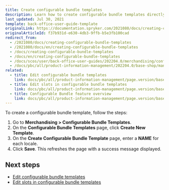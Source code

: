 ```yaml
---
title: Create configurable bundle templates
description: Learn how to create configurable bundle templates directly in the Spryker Cloud Commerce OS Back Office.
last_updated: Jul 30, 2021
template: back-office-user-guide-template
originalLink: https://documentation.spryker.com/2021080/docs/creating-configurable-bundle-templates
originalArticleId: f37b931d-e630-4db3-9ffb-b5e3fb100cad
redirect_from:
  - /2021080/docs/creating-configurable-bundle-templates
  - /2021080/docs/en/creating-configurable-bundle-templates
  - /docs/creating-configurable-bundle-templates
  - /docs/en/creating-configurable-bundle-templates
  - /docs/scos/user/back-office-user-guides/202204.0/merchandising/configurable-bundle-templates/creating-configurable-bundle-templates.html
  - /docs/pbc/all/product-information-management/202204.0/base-shop/manage-in-the-back-office/configurable-bundle-templates/create-configurable-bundle-templates.html
related:
  - title: Edit configurable bundle templates
    link: docs/pbc/all/product-information-management/page.version/base-shop/manage-in-the-back-office/configurable-bundle-templates/edit-configurable-bundle-templates.html
  - title: Edit slots in configurable bundle templates
    link: docs/pbc/all/product-information-management/page.version/base-shop/manage-in-the-back-office/configurable-bundle-templates/edit-slots-in-configurable-bundle-templates.html
  - title: Configurable Bundle feature overview
    link: docs/pbc/all/product-information-management/page.version/base-shop/feature-overviews/configurable-bundle-feature-overview.html
---
```


To create a configurable bundle template, follow the steps:

1. Go to **Merchandising&nbsp;<span aria-label="and then">></span> Configurable Bundle Templates**.
2. On the **Configurable Bundle Templates** page, click **Create New Template**.
3. On the **Create Configurable Bundle Template** page, enter a **NAME** for each locale.
4. Click **Save**.
    This refreshes the page with a success message displayed.

## Next steps

- [Edit configurable bundle templates](/docs/pbc/all/product-information-management/latest/base-shop/manage-in-the-back-office/configurable-bundle-templates/edit-configurable-bundle-templates.html)
- [Edit slots in configurable bundle templates](/docs/pbc/all/product-information-management/latest/base-shop/manage-in-the-back-office/configurable-bundle-templates/edit-slots-in-configurable-bundle-templates.html)
